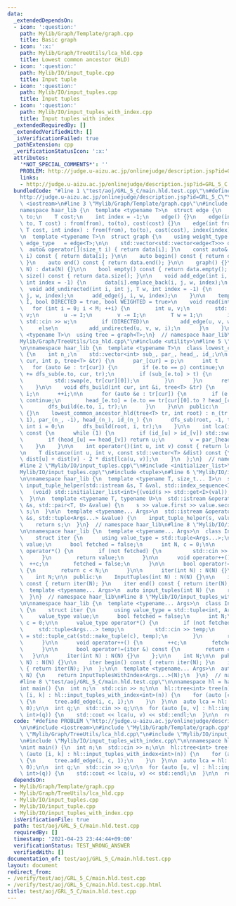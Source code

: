```yaml
---
data:
  _extendedDependsOn:
  - icon: ':question:'
    path: Mylib/Graph/Template/graph.cpp
    title: Basic graph
  - icon: ':x:'
    path: Mylib/Graph/TreeUtils/lca_hld.cpp
    title: Lowest common ancestor (HLD)
  - icon: ':question:'
    path: Mylib/IO/input_tuple.cpp
    title: Input tuple
  - icon: ':question:'
    path: Mylib/IO/input_tuples.cpp
    title: Input tuples
  - icon: ':question:'
    path: Mylib/IO/input_tuples_with_index.cpp
    title: Input tuples with index
  _extendedRequiredBy: []
  _extendedVerifiedWith: []
  _isVerificationFailed: true
  _pathExtension: cpp
  _verificationStatusIcon: ':x:'
  attributes:
    '*NOT_SPECIAL_COMMENTS*': ''
    PROBLEM: http://judge.u-aizu.ac.jp/onlinejudge/description.jsp?id=GRL_5_C
    links:
    - http://judge.u-aizu.ac.jp/onlinejudge/description.jsp?id=GRL_5_C
  bundledCode: "#line 1 \"test/aoj/GRL_5_C/main.hld.test.cpp\"\n#define PROBLEM \"\
    http://judge.u-aizu.ac.jp/onlinejudge/description.jsp?id=GRL_5_C\"\n\n#include\
    \ <iostream>\n#line 3 \"Mylib/Graph/Template/graph.cpp\"\n#include <vector>\n\n\
    namespace haar_lib {\n  template <typename T>\n  struct edge {\n    int from,\
    \ to;\n    T cost;\n    int index = -1;\n    edge() {}\n    edge(int from, int\
    \ to, T cost) : from(from), to(to), cost(cost) {}\n    edge(int from, int to,\
    \ T cost, int index) : from(from), to(to), cost(cost), index(index) {}\n  };\n\
    \n  template <typename T>\n  struct graph {\n    using weight_type = T;\n    using\
    \ edge_type   = edge<T>;\n\n    std::vector<std::vector<edge<T>>> data;\n\n  \
    \  auto& operator[](size_t i) { return data[i]; }\n    const auto& operator[](size_t\
    \ i) const { return data[i]; }\n\n    auto begin() const { return data.begin();\
    \ }\n    auto end() const { return data.end(); }\n\n    graph() {}\n    graph(int\
    \ N) : data(N) {}\n\n    bool empty() const { return data.empty(); }\n    int\
    \ size() const { return data.size(); }\n\n    void add_edge(int i, int j, T w,\
    \ int index = -1) {\n      data[i].emplace_back(i, j, w, index);\n    }\n\n  \
    \  void add_undirected(int i, int j, T w, int index = -1) {\n      add_edge(i,\
    \ j, w, index);\n      add_edge(j, i, w, index);\n    }\n\n    template <size_t\
    \ I, bool DIRECTED = true, bool WEIGHTED = true>\n    void read(int M) {\n   \
    \   for (int i = 0; i < M; ++i) {\n        int u, v;\n        std::cin >> u >>\
    \ v;\n        u -= I;\n        v -= I;\n        T w = 1;\n        if (WEIGHTED)\
    \ std::cin >> w;\n        if (DIRECTED)\n          add_edge(u, v, w, i);\n   \
    \     else\n          add_undirected(u, v, w, i);\n      }\n    }\n  };\n\n  template\
    \ <typename T>\n  using tree = graph<T>;\n}  // namespace haar_lib\n#line 2 \"\
    Mylib/Graph/TreeUtils/lca_hld.cpp\"\n#include <utility>\n#line 5 \"Mylib/Graph/TreeUtils/lca_hld.cpp\"\
    \n\nnamespace haar_lib {\n  template <typename T>\n  class lowest_common_ancestor_hld\
    \ {\n    int n_;\n    std::vector<int> sub_, par_, head_, id_;\n\n    int dfs_sub(int\
    \ cur, int p, tree<T> &tr) {\n      par_[cur] = p;\n      int t     = 0;\n   \
    \   for (auto &e : tr[cur]) {\n        if (e.to == p) continue;\n        sub_[cur]\
    \ += dfs_sub(e.to, cur, tr);\n        if (sub_[e.to] > t) {\n          t = sub_[e.to];\n\
    \          std::swap(e, tr[cur][0]);\n        }\n      }\n      return sub_[cur];\n\
    \    }\n\n    void dfs_build(int cur, int &i, tree<T> &tr) {\n      id_[cur] =\
    \ i;\n      ++i;\n\n      for (auto &e : tr[cur]) {\n        if (e.to == par_[cur])\
    \ continue;\n        head_[e.to] = (e.to == tr[cur][0].to ? head_[cur] : e.to);\n\
    \        dfs_build(e.to, i, tr);\n      }\n    }\n\n  public:\n    lowest_common_ancestor_hld()\
    \ {}\n    lowest_common_ancestor_hld(tree<T> tr, int root) : n_(tr.size()), sub_(n_,\
    \ 1), par_(n_, -1), head_(n_), id_(n_) {\n      dfs_sub(root, -1, tr);\n     \
    \ int i = 0;\n      dfs_build(root, i, tr);\n    }\n\n    int lca(int u, int v)\
    \ const {\n      while (1) {\n        if (id_[u] > id_[v]) std::swap(u, v);\n\
    \        if (head_[u] == head_[v]) return u;\n        v = par_[head_[v]];\n  \
    \    }\n    }\n\n    int operator()(int u, int v) const { return lca(u, v); }\n\
    \n    T distance(int u, int v, const std::vector<T> &dist) const {\n      return\
    \ dist[u] + dist[v] - 2 * dist[lca(u, v)];\n    }\n  };\n}  // namespace haar_lib\n\
    #line 2 \"Mylib/IO/input_tuples.cpp\"\n#include <initializer_list>\n#line 4 \"\
    Mylib/IO/input_tuples.cpp\"\n#include <tuple>\n#line 6 \"Mylib/IO/input_tuple.cpp\"\
    \n\nnamespace haar_lib {\n  template <typename T, size_t... I>\n  static void\
    \ input_tuple_helper(std::istream &s, T &val, std::index_sequence<I...>) {\n \
    \   (void) std::initializer_list<int>{(void(s >> std::get<I>(val)), 0)...};\n\
    \  }\n\n  template <typename T, typename U>\n  std::istream &operator>>(std::istream\
    \ &s, std::pair<T, U> &value) {\n    s >> value.first >> value.second;\n    return\
    \ s;\n  }\n\n  template <typename... Args>\n  std::istream &operator>>(std::istream\
    \ &s, std::tuple<Args...> &value) {\n    input_tuple_helper(s, value, std::make_index_sequence<sizeof...(Args)>());\n\
    \    return s;\n  }\n}  // namespace haar_lib\n#line 8 \"Mylib/IO/input_tuples.cpp\"\
    \n\nnamespace haar_lib {\n  template <typename... Args>\n  class InputTuples {\n\
    \    struct iter {\n      using value_type = std::tuple<Args...>;\n      value_type\
    \ value;\n      bool fetched = false;\n      int N, c = 0;\n\n      value_type\
    \ operator*() {\n        if (not fetched) {\n          std::cin >> value;\n  \
    \      }\n        return value;\n      }\n\n      void operator++() {\n      \
    \  ++c;\n        fetched = false;\n      }\n\n      bool operator!=(iter &) const\
    \ {\n        return c < N;\n      }\n\n      iter(int N) : N(N) {}\n    };\n\n\
    \    int N;\n\n  public:\n    InputTuples(int N) : N(N) {}\n\n    iter begin()\
    \ const { return iter(N); }\n    iter end() const { return iter(N); }\n  };\n\n\
    \  template <typename... Args>\n  auto input_tuples(int N) {\n    return InputTuples<Args...>(N);\n\
    \  }\n}  // namespace haar_lib\n#line 8 \"Mylib/IO/input_tuples_with_index.cpp\"\
    \n\nnamespace haar_lib {\n  template <typename... Args>\n  class InputTuplesWithIndex\
    \ {\n    struct iter {\n      using value_type = std::tuple<int, Args...>;\n \
    \     value_type value;\n      bool fetched = false;\n      int N;\n      int\
    \ c = 0;\n\n      value_type operator*() {\n        if (not fetched) {\n     \
    \     std::tuple<Args...> temp;\n          std::cin >> temp;\n          value\
    \ = std::tuple_cat(std::make_tuple(c), temp);\n        }\n        return value;\n\
    \      }\n\n      void operator++() {\n        ++c;\n        fetched = false;\n\
    \      }\n\n      bool operator!=(iter &) const {\n        return c < N;\n   \
    \   }\n\n      iter(int N) : N(N) {}\n    };\n\n    int N;\n\n  public:\n    InputTuplesWithIndex(int\
    \ N) : N(N) {}\n\n    iter begin() const { return iter(N); }\n    iter end() const\
    \ { return iter(N); }\n  };\n\n  template <typename... Args>\n  auto input_tuples_with_index(int\
    \ N) {\n    return InputTuplesWithIndex<Args...>(N);\n  }\n}  // namespace haar_lib\n\
    #line 8 \"test/aoj/GRL_5_C/main.hld.test.cpp\"\n\nnamespace hl = haar_lib;\n\n\
    int main() {\n  int n;\n  std::cin >> n;\n\n  hl::tree<int> tree(n);\n  for (auto\
    \ [i, k] : hl::input_tuples_with_index<int>(n)) {\n    for (auto [c] : hl::input_tuples<int>(k))\
    \ {\n      tree.add_edge(i, c, 1);\n    }\n  }\n\n  auto lca = hl::lowest_common_ancestor_hld(tree,\
    \ 0);\n\n  int q;\n  std::cin >> q;\n\n  for (auto [u, v] : hl::input_tuples<int,\
    \ int>(q)) {\n    std::cout << lca(u, v) << std::endl;\n  }\n\n  return 0;\n}\n"
  code: "#define PROBLEM \"http://judge.u-aizu.ac.jp/onlinejudge/description.jsp?id=GRL_5_C\"\
    \n\n#include <iostream>\n#include \"Mylib/Graph/Template/graph.cpp\"\n#include\
    \ \"Mylib/Graph/TreeUtils/lca_hld.cpp\"\n#include \"Mylib/IO/input_tuples.cpp\"\
    \n#include \"Mylib/IO/input_tuples_with_index.cpp\"\n\nnamespace hl = haar_lib;\n\
    \nint main() {\n  int n;\n  std::cin >> n;\n\n  hl::tree<int> tree(n);\n  for\
    \ (auto [i, k] : hl::input_tuples_with_index<int>(n)) {\n    for (auto [c] : hl::input_tuples<int>(k))\
    \ {\n      tree.add_edge(i, c, 1);\n    }\n  }\n\n  auto lca = hl::lowest_common_ancestor_hld(tree,\
    \ 0);\n\n  int q;\n  std::cin >> q;\n\n  for (auto [u, v] : hl::input_tuples<int,\
    \ int>(q)) {\n    std::cout << lca(u, v) << std::endl;\n  }\n\n  return 0;\n}\n"
  dependsOn:
  - Mylib/Graph/Template/graph.cpp
  - Mylib/Graph/TreeUtils/lca_hld.cpp
  - Mylib/IO/input_tuples.cpp
  - Mylib/IO/input_tuple.cpp
  - Mylib/IO/input_tuples_with_index.cpp
  isVerificationFile: true
  path: test/aoj/GRL_5_C/main.hld.test.cpp
  requiredBy: []
  timestamp: '2021-04-23 23:44:44+09:00'
  verificationStatus: TEST_WRONG_ANSWER
  verifiedWith: []
documentation_of: test/aoj/GRL_5_C/main.hld.test.cpp
layout: document
redirect_from:
- /verify/test/aoj/GRL_5_C/main.hld.test.cpp
- /verify/test/aoj/GRL_5_C/main.hld.test.cpp.html
title: test/aoj/GRL_5_C/main.hld.test.cpp
---
```


